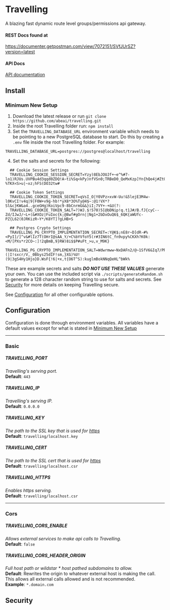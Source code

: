 # Travelling
A blazing fast dynamic route level groups/permissions api gateway.

#### REST Docs found at
https://documenter.getpostman.com/view/7072151/SVfJUrSZ?version=latest

#### API Docs
[API documentation](../sdk/README.md)

## Install

### Minimum New Setup

1. Download the latest release or run `git clone https://github.com/abeai/travelling.git`
2. Inside the root Travelling folder run: `npm install`
3. Set the `TRAVELLING_DATABASE_URL` environment variable which needs to be pointing to a new PostgreSQL database to start. Do this by creating a `.env` file inside the root Travelling folder. For example:
```EditorConfig
TRAVELLING_DATABASE_URL=postgres://postgres@localhost/travelling
```
4. Set the salts and secrets for the following:
```EditorConfig
  ## Cookie Session Settings
  TRAVELLING_COOKIE_SESSION_SECRET=Yzy)8EbJOUJf+~e^%#7-lo1)RJUs.UVPBu4d3qqd0ZDQ!A~ti%Sq<kPy)nfVSn0;TRBeD0_QeMxKzp]Yn{hQe4j#ZtQ{L$0O>+hBJl^-%TKX<S>u|~xz;hFS(DO32tw#

  ## Cookie Token Settings
  TRAVELLING_COOKIE_TOKEN_SECRET=qVsI_O|Y0VPz>xvW-Uu!&5lejE3M4w-l0KvCI!v4q|9|F0W+v9g-hb!*yX8*3O%Ty@4$~:@1!VX*?Sl&c}KW&a4..gceGHg)KoiVpc9-8bCnrmG&&}iI;7VY+-+&U(?:
  TRAVELLING_COOKIE_TOKEN_SALT=?)WJ.$!570)5[@bDNip!q.t1J#/B.fJ{cyC--Zd/IJwJ/~L+(&#XOz|FuIoc{k;@8wf#gOrn||Ng1+2bDxOuQ6$_6QK{aWUfc-PZ{L62(0JRKizR~Y*/K8YT]?gLHB+S

  ## Postgres Crypto Settings
  TRAVELLING_PG_CRYPTO_IMPLEMENTATION_SECRET=:Y@K$;nE8r~D]dR-#%<PyI]/]^v&#lIz7T(OHrI@sAA_Y/+C%bYVfoY5(r#3IN6tC_fn9vpy%CKXh?K0k:<M/[PXs*r2CO~:]!2qBmB,9}RW)8i$$P#uFt_>u,v_M9K}
  TRAVELLING_PG_CRYPTO_IMPLEMENTATION_SALT=Wdwrmww~NxDAFn2/@~1SfV6&Iq7/PR;]k2Me*gK*(|I!sxcr/V,_0Bbys25dIF!sm,}XG)%U!(9|3gS4Hy1Hjo}D.WsF{!6|+x,t{O6T^S):kuglmBokNNqQeHL^bWk%
```
These are example secrets and salts ***DO NOT USE THESE VALUES*** generate your own. You can use the included script via `./scripts/generateRandom.sh` to generate a 128 character random string to use for salts and secrets. See [Security](#Security) for more details on keeping Travelling secure.

See [Configuration](#Configuration) for all other configurable options.


## Configuration

Configuration is done through environment variables. All variables have a default values except for what is stated in [Minimum New Setup](#MinimumNewSetup)

___

### Basic

##### TRAVELLING_PORT
*Travelling's serving port.* </br>
**Default**: `443`

##### TRAVELLING_IP
*Travelling's serving IP.* </br>
**Default**: `0.0.0.0`

##### TRAVELLING_KEY
*The path to the SSL key that is used for [https](#TRAVELLING_HTTPS)* </br>
**Default**: `travelling/localhost.key`

##### TRAVELLING_CERT
*The path to the SSL cert that is used for [https](#TRAVELLING_HTTPS)* </br>
**Default**: `travelling/localhost.csr`

##### TRAVELLING_HTTPS
*Enables https serving.* </br>
**Default**: `travelling/localhost.csr`

___

### Cors

##### TRAVELLING_CORS_ENABLE
*Allows external services to make api calls to Travelling.* </br>
**Default**: `false`

##### TRAVELLING_CORS_HEADER_ORIGIN
*Full host path or wildstar * host pathed subdomains to allow.* </br>
**Default**: Rewrites the origin to whatever external host is making the call. This allows all external calls allowed and is not recommended.  </br>
**Example**: `*.domain.com`


## Security
